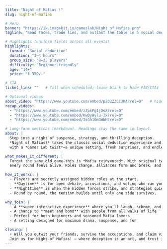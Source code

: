 ```yaml
---
title: "Night of Mafias !"
slug: night-of-mafias

# Hero
banner: "https://ik.imagekit.io/gameslab/Night_of_Mafias.png"
tagline: "Read faces, trade lies, and outlast the table in a social deduction showdown."

# Highlights (uniform fields across all events)
highlights:
  format: "Social deduction"
  duration: "3–4 hours"
  group_size: "8–25 players"
  difficulty: "Beginner-friendly"
  age: "14+"
  price: "₹ 350/-"

# CTA
ticket_link: ""   # fill when scheduled; leave blank to hide FAB/CTAs

# Optional videos
about_video: "https://www.youtube.com/embed/p232ZZCCJKA?rel=0"   # hide section if blank
recap_videos:
  - "https://www.youtube.com/embed/zZpkFg1jOo8?rel=0"
  - "https://www.youtube.com/embed/KwDyHylu-Ik?rel=0"
  - "https://www.youtube.com/embed/IsGh10mGWbM?rel=0"

# Long-form sections (markdown). Headings stay the same in layout.
about: |
  Step into a night of suspense, strategy, and thrilling deception.
  *Night of Mafias!* takes the classic social deduction experience and reimagines it
  with a *Games Lab twist*—a unique setting, fresh surprises, and endless drama.

what_makes_it_different: |
  Forget the same old game—this is *Mafia reinvented*. With original twists and engaging storytelling,
  every round feels alive. Roles change, alliances form and break, and trust becomes the most dangerous gamble of all.

how_it_works: |
  - Players are secretly assigned hidden roles at the start.
  - **Daytime** is for open debate, accusations, and voting—who can you trust?
  - **Nighttime** is when the hidden forces strike, and strategies quietly unfold.
  - Round by round, the tension builds until only one side survives.

why_join: |
  - A **super-interactive experience** where you’ll laugh, scheme, and plot  
  - A chance to **meet and bond** with people from all walks of life  
  - Perfect for both beginners and seasoned Mafia lovers  
  - A setting designed for maximum drama, suspense, and fun  

closing: |
  ⚡ Will you outwit your friends, survive the accusations, and claim victory—or will you fall prey to the shadows of the night?
  Join us for Night of Mafias! — where deception is an art, and trust is the ultimate gamble.
---
```

